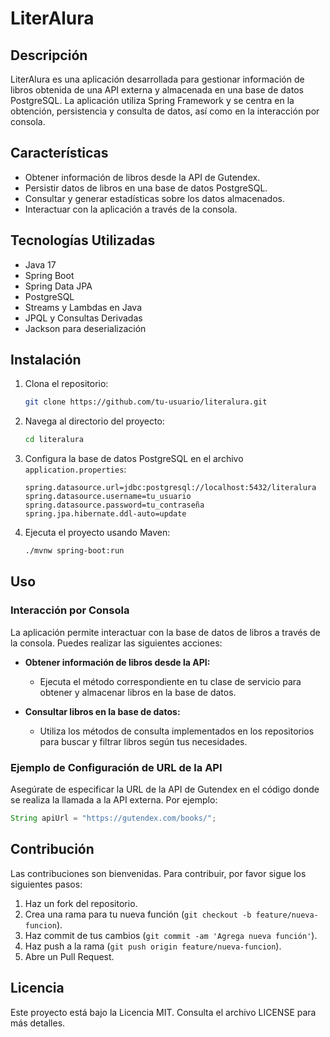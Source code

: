 # LiterAlura

## Descripción
LiterAlura es una aplicación desarrollada para gestionar información de libros obtenida de una API externa y almacenada en una base de datos PostgreSQL. La aplicación utiliza Spring Framework y se centra en la obtención, persistencia y consulta de datos, así como en la interacción por consola.

## Características
- Obtener información de libros desde la API de Gutendex.
- Persistir datos de libros en una base de datos PostgreSQL.
- Consultar y generar estadísticas sobre los datos almacenados.
- Interactuar con la aplicación a través de la consola.

## Tecnologías Utilizadas
- Java 17
- Spring Boot
- Spring Data JPA
- PostgreSQL
- Streams y Lambdas en Java
- JPQL y Consultas Derivadas
- Jackson para deserialización

## Instalación

1. Clona el repositorio:
    ```bash
    git clone https://github.com/tu-usuario/literalura.git
    ```

2. Navega al directorio del proyecto:
    ```bash
    cd literalura
    ```

3. Configura la base de datos PostgreSQL en el archivo `application.properties`:
    ```properties
    spring.datasource.url=jdbc:postgresql://localhost:5432/literalura
    spring.datasource.username=tu_usuario
    spring.datasource.password=tu_contraseña
    spring.jpa.hibernate.ddl-auto=update
    ```

4. Ejecuta el proyecto usando Maven:
    ```bash
    ./mvnw spring-boot:run
    ```

## Uso

### Interacción por Consola
La aplicación permite interactuar con la base de datos de libros a través de la consola. Puedes realizar las siguientes acciones:

- **Obtener información de libros desde la API:**
    - Ejecuta el método correspondiente en tu clase de servicio para obtener y almacenar libros en la base de datos.

- **Consultar libros en la base de datos:**
    - Utiliza los métodos de consulta implementados en los repositorios para buscar y filtrar libros según tus necesidades.

### Ejemplo de Configuración de URL de la API
Asegúrate de especificar la URL de la API de Gutendex en el código donde se realiza la llamada a la API externa. Por ejemplo:
```java
String apiUrl = "https://gutendex.com/books/";
```

## Contribución
Las contribuciones son bienvenidas. Para contribuir, por favor sigue los siguientes pasos:

1. Haz un fork del repositorio.
2. Crea una rama para tu nueva función (`git checkout -b feature/nueva-funcion`).
3. Haz commit de tus cambios (`git commit -am 'Agrega nueva función'`).
4. Haz push a la rama (`git push origin feature/nueva-funcion`).
5. Abre un Pull Request.

## Licencia
Este proyecto está bajo la Licencia MIT. Consulta el archivo LICENSE para más detalles.

